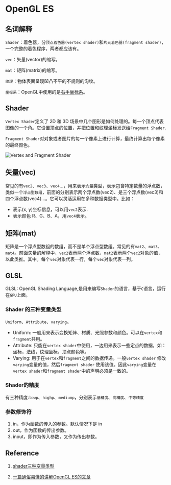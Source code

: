 # OpenGL ES

## 名词解释

`Shader`：着色器，分`顶点着色器(vertex shader)`和`片元着色器(fragment shader)`，一个完整的着色程序，两者都应该有。

`vec`：矢量(vector)的缩写。

`mat`：矩阵(matrix)的缩写。

`纹理`：物体表面呈现凹凸不平的不规则的沟纹。

`坐标系`：OpenGL中使用的是[右手坐标系](https://baike.baidu.com/item/%E5%8F%B3%E6%89%8B%E5%9D%90%E6%A0%87%E7%B3%BB)。

## Shader

`Vertex Shader`定义了 2D 和 3D 场景中几个图形是如何处理的。每一个顶点代表图像的一个角。它设置顶点的位置，并把位置和纹理坐标发送给`Fragment Shader`.

`Fragment Shader`对对象或者图片的每一个像素上进行计算，最终计算出每个像素的最终颜色。

![Vertex and Fragment Shader](http://7xsgdb.com1.z0.glb.clouddn.com/1049769-02d541a0f2e19392.png)

## 矢量(vec)

常见的有`vec2`、`vec3`、`vec4`...，用来表示`向量`类型，表示包含特定数量的浮点数，类似一个`浮点型数组`，前面的分别表示两个浮点数(vec2)、是三个浮点数(vec3)和四个浮点数(vec4)...。它可以灵活运用在多种数据类型中。比如：

* 表示(x, y)坐标信息，可以用`vec2`表示.
* 表示颜色 R、G、B、A，用`vec4`表示。

## 矩阵(mat)

矩阵是一个浮点型数组的数组，而不是单个浮点型数组。常见的有`mat2`、`mat3`、`mat4`。前面矢量的解释中，`vec2`表示两个浮点数，`mat2`表示两个`vec2`对象的值，以此类推。其中。每个`vec`对象代表一行，每个`vec`对象代表一列。


## GLSL

GLSL: OpenGL Shading Language,是用来编写`Shader`的语言，基于`C`语言，运行在`GPU`上面。

### Shader 的三种变量类型

`Uniform`、`Attribute`、`varying`。

* Uniform: 一般用来表示变换矩阵、材质、光照参数和颜色。可以在`vertex`和`fragment`共用。
* Attribute: 只能在`vertex shader`中使用，一边用来表示一些定点的数据，如：坐标，法线，纹理坐标，顶点颜色等。
* Varying: 用于在`vertex`和`fragment`之间的数据传递。一般`vertex shader` 修改`varying`变量的值，然后`fragment shader` 使用该值。因此`varying`变量在`vertex shader`和`fragment shader`中的声明必须是一致的。

### Shader的精度

有三种精度:`lowp`、`highp`、`mediump`，分别表示`低精度`、`高精度`、`中等精度`

### 参数修饰符

1. in，作为函数的传入的参数。默认情况下是 in
2. out，作为函数的传出参数。
3. inout，即作为传入参数，又作为传出参数。

## Reference

1. [shader三种变量类型](https://www.cnblogs.com/softimagewht/p/4750847.html)

2. [一篇通俗易懂的讲解OpenGL ES的文章](https://www.cnblogs.com/salam/archive/2016/01/08/5113572.html)


